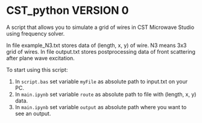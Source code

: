 # CST_python VERSION 0
A script that allows you to simulate a grid of wires in CST Microwave Studio using frequency solver.

In file example_N3.txt stores data of (length, x, y) of wire. N3 means 3x3 grid of wires. 
In file output.txt stores postprocessing data of front scattering after plane wave excitation. 

To start using this script:
1. In <code>script.bas</code> set variable <code>myFile</code> as absolute path to input.txt on your PC.
2. In <code>main.ipynb</code> set variable <code>route</code> as absolute path to file with (length, x, y) data.
3. In <code>main.ipynb</code> set variable <code>output</code> as absolute path where you want to see an output.
